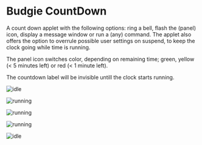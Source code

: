 # Budgie CountDown

A count down applet with the following options: ring a bell, flash the (panel) icon, display a message window or run a (any) command. The applet also offers the option to overrule possible user settings on suspend, to keep the clock going while time is running.

The panel icon switches color, depending on remaining time; green, yellow (< 5 minutes left) or red (< 1 minute left).

The countdown label will be invisible untill the clock starts running.


![idle](https://github.com/UbuntuBudgie/budgie-extras/blob/master/budgie-countdown/idle.png)

![running](https://github.com/UbuntuBudgie/budgie-extras/blob/master/budgie-countdown/running.png)

![running](https://github.com/UbuntuBudgie/budgie-extras/blob/master/budgie-countdown/yellow.png)

![running](https://github.com/UbuntuBudgie/budgie-extras/blob/master/budgie-countdown/red.png)

![idle](https://github.com/UbuntuBudgie/budgie-extras/blob/master/budgie-countdown/applet.png)


